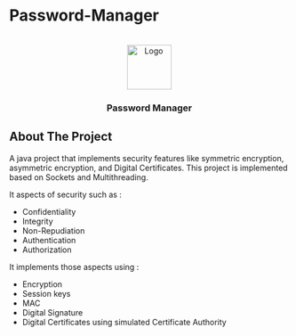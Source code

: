 # Password-Manager





<!-- PROJECT LOGO -->
<br />
<div align="center">
  <a href="https://github.com/carolha2">
    <img src=https://icons.veryicon.com/png/o/internet--web/internet-icon/password-342.png alt="Logo" width="80" height="80">
  </a>

  <h3 align="center">Password Manager</h3>

</div>





<!-- ABOUT THE PROJECT -->
## About The Project

A java project that implements security features like symmetric encryption, asymmetric encryption, and Digital Certificates.
This project is implemented based on Sockets and Multithreading.

It aspects of security such as :
* Confidentiality
* Integrity
* Non-Repudiation
* Authentication
* Authorization

It implements those aspects using :
* Encryption
* Session keys
* MAC
* Digital Signature
* Digital Certificates using simulated Certificate Authority



  















